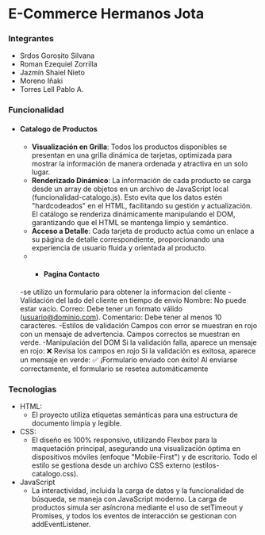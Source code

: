 ﻿# E-Commerce Hermanos Jota
### Integrantes
 - Srdos Gorosito Silvana
 - Roman Ezequiel Zorrilla
 - Jazmín Shaiel Nieto
 - Moreno Iñaki
 - Torres Lell Pablo A.
 
### Funcionalidad

 - #### Catalogo de Productos
    - **Visualización en Grilla**: Todos los productos disponibles se presentan en una grilla dinámica de tarjetas, optimizada para mostrar la información de manera ordenada y atractiva en un solo lugar.
    - **Renderizado Dinámico**: La información de cada producto se carga desde un array de objetos en un archivo de JavaScript local (funcionalidad-catalogo.js). Esto evita que los datos estén "hardcodeados" en el HTML, facilitando su gestión y actualización. El catálogo se renderiza dinámicamente manipulando el DOM, garantizando que el HTML se mantenga limpio y semántico.
    - **Acceso a Detalle**: Cada tarjeta de producto actúa como un enlace a su página de detalle correspondiente, proporcionando una experiencia de usuario fluida y orientada al producto.
    - - #### Pagina Contacto
   -se utilizo un formulario para obtener la informacion del cliente
   -Validación del lado del cliente en tiempo de envío
      Nombre: No puede estar vacío.
      Correo: Debe tener un formato válido (usuario@dominio.com).
      Comentario: Debe tener al menos 10 caracteres.
   -Estilos de validación
      Campos con error se muestran en rojo con un mensaje de advertencia.
      Campos correctos se muestran en verde.
   -Manipulación del DOM
      Si la validación falla, aparece un mensaje en rojo:
      ❌ Revisa los campos en rojo
      Si la validación es exitosa, aparece un mensaje en verde:
      ✅ ¡Formulario enviado con éxito!
      Al enviarse correctamente, el formulario se resetea automáticamente

### Tecnologias
 - HTML:
    -  El proyecto utiliza etiquetas semánticas para una estructura de documento limpia y legible.
 - CSS:
    - El diseño es 100% responsivo, utilizando Flexbox para la maquetación principal, asegurando una visualización óptima en dispositivos móviles (enfoque "Mobile-First") y de escritorio. Todo el estilo se gestiona desde un archivo CSS externo (estilos-catalogo.css).
 - JavaScript
    - La interactividad, incluida la carga de datos y la funcionalidad de búsqueda, se maneja con JavaScript moderno. La carga de productos simula ser asíncrona mediante el uso de setTimeout y Promises, y todos los eventos de interacción se gestionan con addEventListener.




